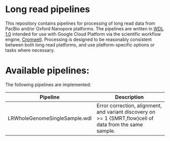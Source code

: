 # Long read pipelines
This repository contains pipelines for processing of long read data from PacBio and/or Oxford Nanopore platforms.  The pipelines are written in [WDL 1.0](https://github.com/openwdl/wdl/blob/master/versions/1.0/SPEC.md#introduction) intended for use with Google Cloud Platform via the scientific workflow engine, [Cromwell](https://github.com/broadinstitute/cromwell).  Processing is designed to be reasonably consistent between both long read platforms, and use platform-specific options or tasks where necessary.

# Available pipelines:
The following pipelines are implemented:

| Pipeline                      | Description                                                                                              |
|-------------------------------|----------------------------------------------------------------------------------------------------------|
| LRWholeGenomeSingleSample.wdl | Error correction, alignment, and variant discovery on >= 1 {SMRT,flow}cell of data from the same sample. |
